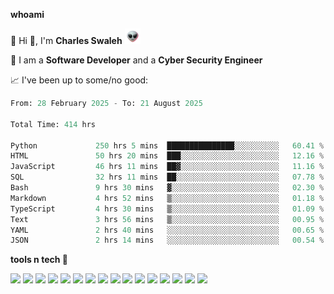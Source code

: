 **whoami**

🤪 Hi 👋, I'm **Charles Swaleh** <img src="alien.gif" height="25px">

🤖 I am a **Software Developer** and a **Cyber Security Engineer**

📈 I've been up to some/no good:

<!--START_SECTION:waka-->

```python
From: 28 February 2025 - To: 21 August 2025

Total Time: 414 hrs

Python             250 hrs 5 mins  ███████████████░░░░░░░░░░   60.41 %
HTML               50 hrs 20 mins  ███░░░░░░░░░░░░░░░░░░░░░░   12.16 %
JavaScript         46 hrs 11 mins  ██▓░░░░░░░░░░░░░░░░░░░░░░   11.16 %
SQL                32 hrs 11 mins  ██░░░░░░░░░░░░░░░░░░░░░░░   07.78 %
Bash               9 hrs 30 mins   ▓░░░░░░░░░░░░░░░░░░░░░░░░   02.30 %
Markdown           4 hrs 52 mins   ▒░░░░░░░░░░░░░░░░░░░░░░░░   01.18 %
TypeScript         4 hrs 30 mins   ▒░░░░░░░░░░░░░░░░░░░░░░░░   01.09 %
Text               3 hrs 56 mins   ▒░░░░░░░░░░░░░░░░░░░░░░░░   00.95 %
YAML               2 hrs 40 mins   ░░░░░░░░░░░░░░░░░░░░░░░░░   00.65 %
JSON               2 hrs 14 mins   ░░░░░░░░░░░░░░░░░░░░░░░░░   00.54 %
```

<!--END_SECTION:waka-->


**tools n tech 🔭**

![](https://img.shields.io/badge/OS-Linux-informational?style=flat&logo=linux&logoColor=white&color=800020)
![](https://img.shields.io/badge/Code-JavaScript-informational?style=flat&logo=javascript&logoColor=white&color=800020)
![](https://img.shields.io/badge/Code-Python-informational?style=flat&logo=python&logoColor=white&color=800020)
![](https://img.shields.io/badge/Code-C-informational?style=flat&logo=c&logoColor=white&color=800020)
![](https://img.shields.io/badge/Code-Ruby-informational?style=flat&logo=ruby&logoColor=white&color=800020)
![](https://img.shields.io/badge/Code-Go-informational?style=flat&logo=go&logoColor=white&color=800020)
![](https://img.shields.io/badge/Framework-React-informational?style=flat&logo=react&logoColor=white&color=800020)
![](https://img.shields.io/badge/Framework-Django-informational?style=flat&logo=django&logoColor=white&color=800020)
![](https://img.shields.io/badge/Framework-Flask-informational?style=flat&logo=flask&logoColor=white&color=800020)
![](https://img.shields.io/badge/Framework-Rails-informational?style=flat&logo=Ruby&logoColor=white&color=800020)
![](https://img.shields.io/badge/Shell-Bash-informational?style=flat&logo=gnu-bash&logoColor=white&color=800020)
![](https://img.shields.io/badge/DB-PostgreSQL-informational?style=flat&logo=postgresql&logoColor=white&color=800020)
![](https://img.shields.io/badge/DB-MySQL-informational?style=flat&logo=mysql&logoColor=white&color=800020)
![](https://img.shields.io/badge/CI/CD-Docker-informational?style=flat&logo=docker&logoColor=white&color=800020)
![](https://img.shields.io/badge/CI/CD-Kubernetes-informational?style=flat&logo=kubernetes&logoColor=white&color=800020)
![](https://img.shields.io/badge/CI/CD-Jenkins-informational?style=flat&logo=jenkins&logoColor=white&color=800020)

<!-- **stats 🔭**

[![Charles's GitHub stats](https://github-readme-stats.vercel.app/api?username=mashm3ll0w&count_private=true&show_icons=true&theme=maroongold&include_all_commits=true)](https://github.com/anuraghazra/github-readme-stats)             [![Top Langs](https://github-readme-stats.vercel.app/api/top-langs/?username=mashm3ll0w&layout=compact&theme=maroongold&langs_count=6)](https://github.com/anuraghazra/github-readme-stats) -->

